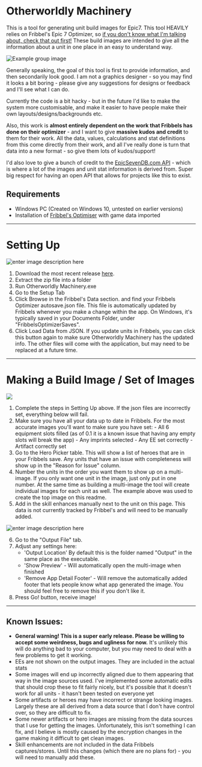 
# Otherworldly Machinery

This is a tool for generating unit build images for Epic7. This tool HEAVILY relies on Fribbel's Epic 7 Optimizer, so [if you don't know what I'm talking about, check that out first!]((https://github.com/fribbels/Fribbels-Epic-7-Optimizer/)) These build images are intended to give all the information about a unit in one place in an easy to understand way. 

![Example group image](https://i.imgur.com/qx6MZAp.png)

Generally speaking, the goal of this tool is first to provide information, and then secondarily look good. I am not a graphics designer - so you may find it looks a bit boring - please give any suggestions for designs or feedback and I'll see what I can do.

Currently the code is a bit hacky - but in the future I'd like to make the system more customisable, and make it easier to have people make their own layouts/designs/backgrounds etc.

Also, this work is **almost entirely dependent on the work that Fribbels has done on their optimizer** - and I want to give **massive kudos and credit** to them for their work. All the data, values, calculations and stat definitions from this come directly from their work, and all I've really done is turn that data into a new format - so give them lots of kudos/support!

I'd also love to give a bunch of credit to the [EpicSevenDB.com API](https://api.epicsevendb.com/) - which is where a lot of the images and unit stat information is derived from.  Super big respect for having an open API that allows for projects like this to exist.
  
## Requirements
- Windows PC (Created on Windows 10, untested on earlier versions)
- Installation of [Fribbel's Optimiser](https://github.com/fribbels/Fribbels-Epic-7-Optimizer/) with game data imported
_________________
# Setting Up
![enter image description here](https://i.imgur.com/42JNhBP.png)

 1. Download the most recent release [here](https://github.com/zaprocalypse/otherworldly-machinery/releases).
 2. Extract the zip file into a folder
 3. Run Otherworldly Machinery.exe
 4. Go to the Setup Tab
 5. Click Browse in the Fribbel's Data section. 
 and find your Fribbels Optimizer autosave.json file. This file is automatically updated by Fribbels whenever you make a change within the app. On Windows, it's typically saved in your Documents Folder, under "FribbelsOptimizerSaves".
 6. Click Load Data from JSON. If you update units in Fribbels, you can click this button again to make sure Otherworldly Machinery has the updated info. The other files will come with the application, but may need to be replaced at a future time. 
_________________
# Making a Build Image / Set of Images
![](https://i.imgur.com/Dx2GKwb.png)
 1. Complete the steps in Setting Up above. If the json files are incorrectly set, everything below will fail.
 2. Make sure you have all your data up to date in Fribbels. For the most accurate images you'll want to make sure you have set:
		 - All 6 equipment slots filled (as of 0.1 it is a known issue that having any empty slots will break the app)
		 - Any imprints selected
		 - Any EE set correctly
		 - Artifact correctly set
 3. Go to the Hero Picker table. This will show a list of heroes that are in your Fribbels save. Any units that have an issue with completeness will show up in the "Reason for Issue" column.
 4. Number the units in the order you want them to show up on a multi-image. If you only want one unit in the image, just only put in one number. At the same time as building a multi-image the tool will create individual images for each unit as well. The example above was used to create the top image on this readme. 
 5. Add in the skill enhances manually next to the unit on this page.  This data is not currently tracked by Fribbel's and will need to be manually added.

![enter image description here](https://i.imgur.com/SvGrG04.png)

 6. Go to the "Output File" tab.
 7. Adjust any settings here:
	* 'Output Location' By default this is the folder named "Output" in the same place as the executable.
	* 'Show Preview' - Will automatically open the multi-image when finished
	* 'Remove App Detail Footer' - Will remove the automatically added footer that lets people know what app generated the image. You should feel free to remove this if you don't like it.
8. Press Go! button, receive image!
 _________________
## Known Issues:

* **General warning! This is a super early release. Please be willing to accept some weirdness, bugs and ugliness for now.**  It's unlikely this will do anything bad to your computer, but you may need to deal with a few problems to get it working.
* EEs are not shown on the output images. They are included in the actual stats 
* Some images will end up incorrectly aligned due to them appearing that way in the image sources used. I've implemented some automatic edits that should crop these to fit fairly nicely, but it's possible that it doesn't work for all units - it hasn't been tested on everyone yet
* Some artifacts or heroes may have incorrect or strange looking images. Largely these are all derived from a data source that I don't have control over, so they are difficult to fix.  
* Some newer artifacts or hero images are missing from the data sources that I use for getting the images. Unfortunately, this isn't something I can fix, and I believe is mostly caused by the encryption changes in the game making it difficult to get clean images. 
* Skill enhancements are not included in the data Fribbels captures/stores. Until this changes (which there are no plans for) - you will need to manually add these. 